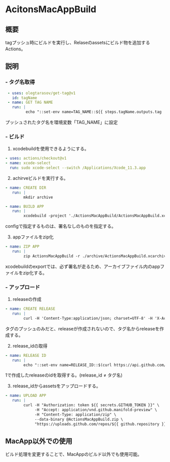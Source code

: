 # AcitonsMacAppBuild

## 概要
tagプッシュ時にビルドを実行し、Relaseのassetsにビルド物を追加するActions。

## 説明
### - タグ名取得
```yml
 - uses: olegtarasov/get-tag@v1
   id: tagName
 - name: GET TAG NAME 
   run: |
         echo "::set-env name=TAG_NAME::${{ steps.tagName.outputs.tag  }}"
```
プッシュされたタグ名を環境変数「TAG_NAME」に設定

### - ビルド
1. xcodebuildを使用できるようにする。
```yml
- uses: actions/checkout@v1
- name: xcode-select 
  run: sudo xcode-select --switch /Applications/Xcode_11.3.app
```

2. achirveビルドを実行する。
```yml
- name: CREATE DIR
   run: |
        mkdir archive

- name: BUILD APP
   run: |
        xcodebuild -project './ActionsMacAppBuild/ActionsMacAppBuild.xcodeproj' -config Develop -scheme 'ActionsMacAppBuild' -archivePath ./archive/ActionsMacAppBuild archive
```
configで指定するものは、署名なしのものを指定する。

3. appファイルをzip化
```yml
- name: ZIP APP
   run: |
        zip ActionsMacAppBuild -r ./archive/ActionsMacAppBuild.xcarchive/Products/Applications/ActionsMacAppBuild.app
```
xcodebuildのexportでは、必ず署名が走るため、アーカイブファイル内のappファイルをzip化する。


### - アップロード
1. releaseの作成
```yml
- name: CREATE RELEASE
   run: |
        curl -H 'Content-Type:application/json; charset=UTF-8' -H 'X-Accept:application/json' -X POST -d '{ "tag_name" : "${{ env.TAG_NAME }}" }' https://api.github.com/repos/${{ github.repository }}/releases?access_token=${{ secrets.GITHUB_TOKEN }}
```
タグのプッシュのみだと、releaseが作成されないので、タグ名からreleaseを作成する。

2. release_idの取得
```yml
- name: RELEASE ID
   run: |
        echo "::set-env name=RELEASE_ID::$(curl https://api.github.com/repos/${{ github.repository }}/releases/tags/${{ env.TAG_NAME }}?access_token=${{ secrets.GITHUB_TOKEN }} | jq '."id"')"
```
1で作成したreleaseのidを取得する。(release_id ≠ タグ名) 

3. release_idからassetsをアップロードする。

```yml
- name: UPLOAD APP
   run: |
        curl -H "Authorization: token ${{ secrets.GITHUB_TOKEN }}" \
             -H "Accept: application/vnd.github.manifold-preview" \
             -H "Content-Type: application/zip" \
             --data-binary @ActionsMacAppBuild.zip \
             "https://uploads.github.com/repos/${{ github.repository }}/releases/${{ env.RELEASE_ID }}/assets?name=ActionsMacAppBuild.zip"
```

## MacApp以外での使用
ビルド処理を変更することで、MacAppのビルド以外でも使用可能。  
